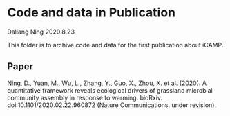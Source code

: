 # Code and data in Publication
Daliang Ning
2020.8.23

This folder is to archive code and data for the first publication about iCAMP.

## Paper
Ning, D., Yuan, M., Wu, L., Zhang, Y., Guo, X., Zhou, X. et al. (2020). A quantitative framework reveals ecological drivers of grassland microbial community assembly in response to warming. bioRxiv. doi:10.1101/2020.02.22.960872 (Nature Communications, under revision).
